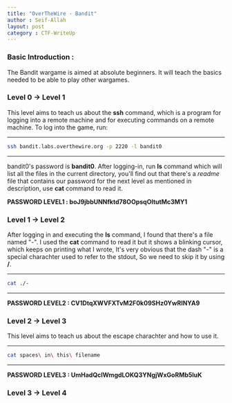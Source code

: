 ```yaml
---
title: "OverTheWire - Bandit"
author : Seif-Allah
layout: post
category : CTF-WriteUp
---
```

### Basic Introduction : 
The Bandit wargame is aimed at absolute beginners. It will teach the basics needed to be able to play other wargames. 


### Level 0 -> Level 1
This level aims to teach us about the **ssh** command, which is a program for logging into a remote machine and for executing commands on a remote machine. 
To log into the game, run: 
- - -
```bash
ssh bandit.labs.overthewire.org -p 2220 -l bandit0
```
- - -	
bandit0's password is **bandit0**.
After logging-in, run **ls** command which will list all the files in the current directory, you'll find out that there's a *readme* file that contains our password for the next level as mentioned in description, use **cat** command to read it. 

**PASSWORD LEVEL1 : boJ9jbbUNNfktd78OOpsqOltutMc3MY1**

### Level 1 -> Level 2
After logging in and executing the **ls** command, I found that there's a file named "-". I used the **cat** command to read it but it shows a blinking cursor, which keeps on printing what I wrote, It's very obvious that the dash "-" is a special charachter used to refer to the stdout, So we need to skip it by using **/**.
- - -
```bash
cat ./-
``` 
- - -
**PASSWORD LEVEL2 : CV1DtqXWVFXTvM2F0k09SHz0YwRINYA9**

### Level 2 -> Level 3
This level aims to teach us about the escape charachter and how to use it. 
- - -
```bash
cat spaces\ in\ this\ filename
```
- - -
**PASSWORD LEVEL3 : UmHadQclWmgdLOKQ3YNgjWxGoRMb5luK**


### Level 3 -> Level 4
